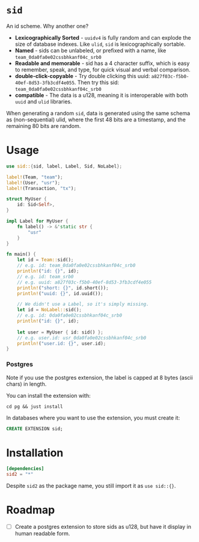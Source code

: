 # `sid`

An id scheme. Why another one?

- **Lexicographically Sorted** - `uuidv4` is fully random and can explode the size of database indexes.
  Like `ulid`, `sid` is lexicographically sortable.
- **Named** - sids can be unlabeled, or prefixed with a name, like `team_0da0fa0e02cssbhkanf04c_srb0`
- **Readable and memorable** - sid has a 4 character suffix, which is easy to remember, speak, and type, for quick
  visual and verbal comparison.
- **double-click-copyable** - Try double clicking this uuid: `a827f03c-f5b0-40ef-8d53-3fb3cdf4e055`. Then try this
  sid: `team_0da0fa0e02cssbhkanf04c_srb0`
- **compatible** - The data is a u128, meaning it is interoperable with both `uuid` and `ulid` libraries.

When generating a random `sid`, data is generated using the same schema as (non-sequential) ulid, where the first 48 
bits are a timestamp, and the remaining 80 bits are random.

# Usage

```rust
use sid::{sid, label, Label, Sid, NoLabel};

label!(Team, "team");
label!(User, "usr");
label!(Transaction, "tx");

struct MyUser {
    id: Sid<Self>,
}

impl Label for MyUser {
    fn label() -> &'static str {
        "usr"
    }
}

fn main() {
    let id = Team::sid();
    // e.g. id: team_0da0fa0e02cssbhkanf04c_srb0
    println!("id: {}", id);
    // e.g. id: team_srb0
    // e.g. uuid: a827f03c-f5b0-40ef-8d53-3fb3cdf4e055
    println!("short: {}", id.short());
    println!("uuid: {}", id.uuid());

    // We didn't use a Label, so it's simply missing.
    let id = NoLabel::sid();
    // e.g. id: 0da0fa0e02cssbhkanf04c_srb0
    println!("id: {}", id);
  
    let user = MyUser { id: sid() };
    // e.g. user.id: usr_0da0fa0e02cssbhkanf04c_srb0
    println!("user.id: {}", user.id);
}
```

### Postgres

Note if you use the postgres extension, the label is capped at 8 bytes (ascii chars) in length.

You can install the extension with:

```
cd pg && just install
```

In databases where you want to use the extension, you must create it:

```sql
CREATE EXTENSION sid;
```

# Installation

```toml
[dependencies]
sid2 = "*"
```

Despite `sid2` as the package name, you still import it as `use sid::{}`.

# Roadmap

- [ ] Create a postgres extension to store sids as u128, but have it display in human readable form.